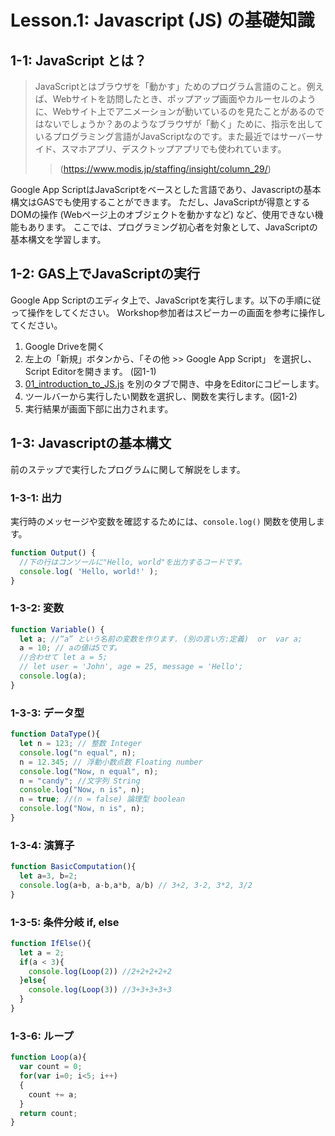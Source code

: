 # Lesson.1: Javascript (JS) の基礎知識

## 1-1: JavaScript とは？

> JavaScriptとはブラウザを「動かす」ためのプログラム言語のこと。例えば、Webサイトを訪問したとき、ポップアップ画面やカルーセルのように、Webサイト上でアニメーションが動いているのを見たことがあるのではないでしょうか？あのようなブラウザが「動く」ために、指示を出しているプログラミング言語がJavaScriptなのです。また最近ではサーバーサイド、スマホアプリ、デスクトップアプリでも使われています。
>> (https://www.modis.jp/staffing/insight/column_29/)

Google App ScriptはJavaScriptをベースとした言語であり、Javascriptの基本構文はGASでも使用することができます。
ただし、JavaScriptが得意とするDOMの操作 (Webページ上のオブジェクトを動かすなど) など、使用できない機能もあります。
ここでは、プログラミング初心者を対象として、JavaScriptの基本構文を学習します。

## 1-2: GAS上でJavaScriptの実行

Google App Scriptのエディタ上で、JavaScriptを実行します。以下の手順に従って操作をしてください。
Workshop参加者はスピーカーの画面を参考に操作してください。

1. Google Driveを開く
1. 左上の「新規」ボタンから、「その他 >> Google App Script」 を選択し、Script Editorを開きます。 (図1-1)
1. [01_introduction_to_JS.js](./01_introduction_to_JS.js) を別のタブで開き、中身をEditorにコピーします。
1. ツールバーから実行したい関数を選択し、関数を実行します。(図1-2)
1. 実行結果が画面下部に出力されます。

## 1-3: Javascriptの基本構文
前のステップで実行したプログラムに関して解説をします。

### 1-3-1: 出力
実行時のメッセージや変数を確認するためには、`console.log()` 関数を使用します。

```js
function Output() {
  //下の行はコンソールに"Hello, world"を出力するコードです。
  console.log( 'Hello, world!' );  
}
```

### 1-3-2: 変数

```js
function Variable() {
  let a; //“a” という名前の変数を作ります. (別の言い方:定義)  or  var a;
  a = 10; // aの値は5です。
  //合わせて let a = 5; 
  // let user = 'John', age = 25, message = 'Hello';
  console.log(a);  
}
```

### 1-3-3: データ型

```js
function DataType(){
  let n = 123; // 整数 Integer 
  console.log("n equal", n); 
  n = 12.345; // 浮動小数点数 Floating number
  console.log("Now, n equal", n); 
  n = "candy"; //文字列 String
  console.log("Now, n is", n);
  n = true; //(n = false) 論理型 boolean
  console.log("Now, n is", n);
}
```

### 1-3-4: 演算子

```js
function BasicComputation(){
  let a=3, b=2;
  console.log(a+b, a-b,a*b, a/b) // 3+2, 3-2, 3*2, 3/2
}
```

### 1-3-5: 条件分岐 if, else

```js
function IfElse(){
  let a = 2;
  if(a < 3){
    console.log(Loop(2)) //2+2+2+2+2
  }else{
    console.log(Loop(3)) //3+3+3+3+3
  }
}
```

### 1-3-6: ループ

```js
function Loop(a){
  var count = 0;
  for(var i=0; i<5; i++)
  {
    count += a;
  }
  return count;
}
```
